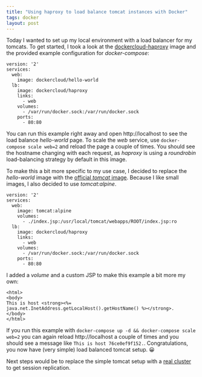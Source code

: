 ```yaml
---
title: "Using haproxy to load balance tomcat instances with Docker"
tags: docker
layout: post
---
```

Today I wanted to set up my local environment with a load balancer for
my tomcats. To get started, I took a look at the
[dockercloud-haproxy][0] image and the provided example configuration
for *docker-compose*:

````
version: '2'
services:
  web:
    image: dockercloud/hello-world
  lb:
    image: dockercloud/haproxy
    links:
      - web
    volumes:
      - /var/run/docker.sock:/var/run/docker.sock
    ports:
      - 80:80
````

You can run this example right away and open http://localhost to see the
load balance *hello-world* page. To scale the *web* service, use
`docker-compose scale web=2` and reload the page a couple of times. You
should see the hostname changing with each request, as *haproxy* is
using a *roundrobin* load-balancing strategy by default in this image.

To make this a bit more specific to my use case, I decided to replace
the *hello-world* image with the [official *tomcat* image][1]. Because I
like small images, I also decided to use *tomcat:alpine*.

````
version: '2'
services:
  web:
    image: tomcat:alpine
    volumes:
      - ./index.jsp:/usr/local/tomcat/webapps/ROOT/index.jsp:ro
  lb:
    image: dockercloud/haproxy
    links:
      - web
    volumes:
      - /var/run/docker.sock:/var/run/docker.sock
    ports:
      - 80:80
````

I added a *volume* and a custom JSP to make this example a bit more my
own:

````
<html>
<body>
This is host <strong><%= java.net.InetAddress.getLocalHost().getHostName() %></strong>.
</body>
</html>
````

If you run this example with `docker-compose up -d && docker-compose
scale web=2` you can again reload http://localhost a couple of times and
you should see a message like `This is host 76ce0ef9f152.`.
Congratulations, you now have (very simple) load balanced tomcat setup.
😀

Next steps would be to replace the simple tomcat setup with a [real
cluster][2] to get session replication.

[0]: https://github.com/docker/dockercloud-haproxy
[1]: https://hub.docker.com/_/tomcat/
[2]: https://tomcat.apache.org/tomcat-9.0-doc/cluster-howto.html

